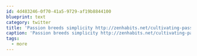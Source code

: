 ```yaml
---
id: 4d483246-0f70-41a5-9729-af19b8844100
blueprint: text
category: twitter
title: 'Passion breeds simplicity http://zenhabits.net/cultivating-passion/#more-6659'
caption: 'Passion breeds simplicity http://zenhabits.net/cultivating-passion/#more-6659'
tags:
  - more
---
```

